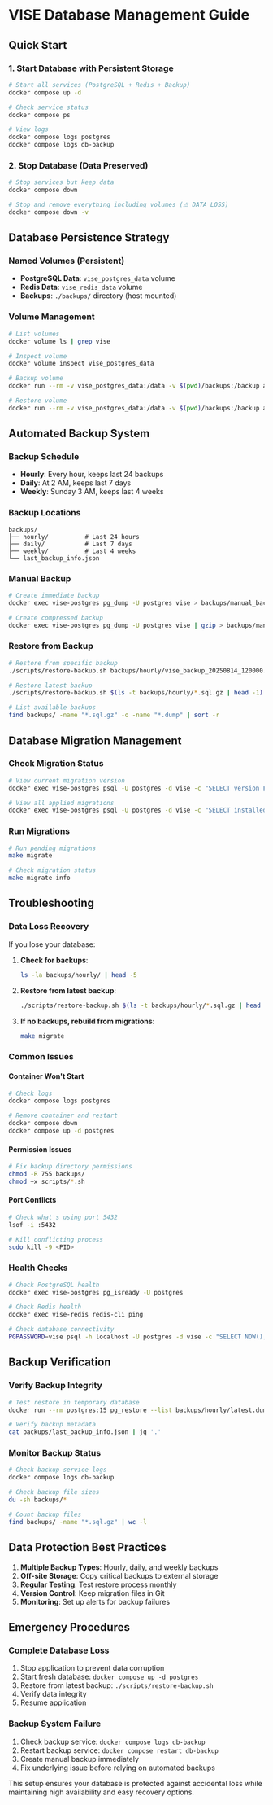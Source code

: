 # VISE Database Management Guide

## Quick Start

### 1. Start Database with Persistent Storage
```bash
# Start all services (PostgreSQL + Redis + Backup)
docker compose up -d

# Check service status
docker compose ps

# View logs
docker compose logs postgres
docker compose logs db-backup
```

### 2. Stop Database (Data Preserved)
```bash
# Stop services but keep data
docker compose down

# Stop and remove everything including volumes (⚠️ DATA LOSS)
docker compose down -v
```

## Database Persistence Strategy

### Named Volumes (Persistent)
- **PostgreSQL Data**: `vise_postgres_data` volume
- **Redis Data**: `vise_redis_data` volume
- **Backups**: `./backups/` directory (host mounted)

### Volume Management
```bash
# List volumes
docker volume ls | grep vise

# Inspect volume
docker volume inspect vise_postgres_data

# Backup volume
docker run --rm -v vise_postgres_data:/data -v $(pwd)/backups:/backup alpine tar czf /backup/postgres_volume_backup.tar.gz -C /data .

# Restore volume
docker run --rm -v vise_postgres_data:/data -v $(pwd)/backups:/backup alpine tar xzf /backup/postgres_volume_backup.tar.gz -C /data
```

## Automated Backup System

### Backup Schedule
- **Hourly**: Every hour, keeps last 24 backups
- **Daily**: At 2 AM, keeps last 7 days  
- **Weekly**: Sunday 3 AM, keeps last 4 weeks

### Backup Locations
```
backups/
├── hourly/          # Last 24 hours
├── daily/           # Last 7 days
├── weekly/          # Last 4 weeks
└── last_backup_info.json
```

### Manual Backup
```bash
# Create immediate backup
docker exec vise-postgres pg_dump -U postgres vise > backups/manual_backup_$(date +%Y%m%d_%H%M%S).sql

# Create compressed backup
docker exec vise-postgres pg_dump -U postgres vise | gzip > backups/manual_backup_$(date +%Y%m%d_%H%M%S).sql.gz
```

### Restore from Backup
```bash
# Restore from specific backup
./scripts/restore-backup.sh backups/hourly/vise_backup_20250814_120000.sql.gz

# Restore latest backup
./scripts/restore-backup.sh $(ls -t backups/hourly/*.sql.gz | head -1)

# List available backups
find backups/ -name "*.sql.gz" -o -name "*.dump" | sort -r
```

## Database Migration Management

### Check Migration Status
```bash
# View current migration version
docker exec vise-postgres psql -U postgres -d vise -c "SELECT version FROM flyway_schema_history ORDER BY installed_rank DESC LIMIT 1;"

# View all applied migrations
docker exec vise-postgres psql -U postgres -d vise -c "SELECT installed_rank, version, description, success FROM flyway_schema_history ORDER BY installed_rank;"
```

### Run Migrations
```bash
# Run pending migrations
make migrate

# Check migration status
make migrate-info
```

## Troubleshooting

### Data Loss Recovery
If you lose your database:

1. **Check for backups**:
   ```bash
   ls -la backups/hourly/ | head -5
   ```

2. **Restore from latest backup**:
   ```bash
   ./scripts/restore-backup.sh $(ls -t backups/hourly/*.sql.gz | head -1)
   ```

3. **If no backups, rebuild from migrations**:
   ```bash
   make migrate
   ```

### Common Issues

#### Container Won't Start
```bash
# Check logs
docker compose logs postgres

# Remove container and restart
docker compose down
docker compose up -d postgres
```

#### Permission Issues
```bash
# Fix backup directory permissions
chmod -R 755 backups/
chmod +x scripts/*.sh
```

#### Port Conflicts
```bash
# Check what's using port 5432
lsof -i :5432

# Kill conflicting process
sudo kill -9 <PID>
```

### Health Checks
```bash
# Check PostgreSQL health
docker exec vise-postgres pg_isready -U postgres

# Check Redis health  
docker exec vise-redis redis-cli ping

# Check database connectivity
PGPASSWORD=vise psql -h localhost -U postgres -d vise -c "SELECT NOW();"
```

## Backup Verification

### Verify Backup Integrity
```bash
# Test restore in temporary database
docker run --rm postgres:15 pg_restore --list backups/hourly/latest.dump

# Verify backup metadata
cat backups/last_backup_info.json | jq '.'
```

### Monitor Backup Status
```bash
# Check backup service logs
docker compose logs db-backup

# Check backup file sizes
du -sh backups/*

# Count backup files
find backups/ -name "*.sql.gz" | wc -l
```

## Data Protection Best Practices

1. **Multiple Backup Types**: Hourly, daily, and weekly backups
2. **Off-site Storage**: Copy critical backups to external storage
3. **Regular Testing**: Test restore process monthly
4. **Version Control**: Keep migration files in Git
5. **Monitoring**: Set up alerts for backup failures

## Emergency Procedures

### Complete Database Loss
1. Stop application to prevent data corruption
2. Start fresh database: `docker compose up -d postgres`
3. Restore from latest backup: `./scripts/restore-backup.sh`
4. Verify data integrity
5. Resume application

### Backup System Failure
1. Check backup service: `docker compose logs db-backup`
2. Restart backup service: `docker compose restart db-backup`
3. Create manual backup immediately
4. Fix underlying issue before relying on automated backups

This setup ensures your database is protected against accidental loss while maintaining high availability and easy recovery options.